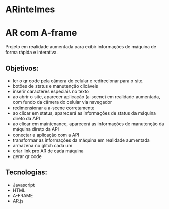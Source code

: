 # ARintelmes

# AR com A-frame
Projeto em realidade aumentada para exibir informações de máquina de forma rápida e interativa.

## Objetivos:
- ler o qr code pela câmera do celular e redirecionar para o site.
- botões de status e manutenção clicáveis
- inserir caracteres especiais no texto
- ao abrir o site, aparecer aplicação (a-scene) em realidade aumentada, com fundo da câmera do celular via navegador
- redimensionar a a-scene corretamente
- ao clicar em status, aparecerá as informações de status da máquina direto da API
- ao clicar em maintenance, aparecerá as informações de manutenção da máquina direto da API
- conectar a aplicação com a API
- transformar as informações da máquina em realidade aumentada
- armazena no glitch cada um
- criar link pro AR de cada máquina
- gerar qr code

## Tecnologias:

- Javascript
- HTML
- A-FRAME
- AR.js


<!-- ## Bibliotecas:

- npm i express
- npm init -y
- npm config set strict-ssl false
- npm install express axios
- node proxy.js -->